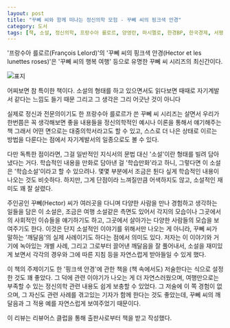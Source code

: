 ```yaml
---
layout: post
title: "꾸뻬 씨와 함께 떠나는 정신의학 모험 - 꾸뻬 씨의 핑크색 안경"
category: 도서
tags: [책, 소설, 정신의학, 프랑수아 를로르, 양영란, 마시멜로, 한경BP, 한국경제, 서평, 리뷰어스 클럽]
---
```


'프랑수아 를로르(François Lelord)'의
'꾸뻬 씨의 핑크색 안경(Hector et les lunettes roses)'은
'꾸뻬 씨의 행복 여행' 등으로 유명한
꾸뻬 씨 시리즈의 최신간이다.

![표지](https://lh3.googleusercontent.com/AKc2EMq6YSM7qVooaJ0FZrMNZA-xmT62oSFobTE3lzxzYWxOQH-UClU-6y2YwuZDFlH3D0mZNqQ2IQ=s480)

어찌보면 참 특이한 책이다.
소설의 형태를 하고 있으면서도
읽다보면 때때로 자기계발서 같다는 느낌도 들기 때문
그리고 그 생각은 그리 어긋난 것이 아니다

실제로 정신과 전문의이기도 한 프랑수아 를로르가 쓴 꾸뻬 씨 시리즈는
살면서 우리가 한번쯤은 꼭 생각해보면 좋을 내용들을
정신의학적인 예시나 이론을 통해서 얘기해주는 책
그래서 어떤 면으로는 대중의학서라고도 할 수 있고,
스스로 더 나은 상태로 이르는 방법을 다룬다는 점에서 자기계발서의 일종으로도 볼 수 있다.

다만 독특한 점이라면,
그걸 일반적인 지식서의 문법 대신 '소설'이란 형태를 빌려 담아냈다는 거다.
학습적인 내용을 만화로 담아낸 걸 '학습만화'라고 하니,
그렇다면 이 소설은 '학습소설'이라고 할 수 있으려나.
몇몇 부분에서 조금은 튄다 싶게 학습적인 내용이 나오는 것도 비슷하다.
하지만, 그게 단점이라 느껴질만큼 어색하지도 않고,
소설적인 재미도 꽤 잘 살렸다.

주인공인 꾸뻬(Hector) 씨가 여러곳을 다니며 다양한 사람을 만나 경험하고 생각하는 일들을 담은 이 소설은,
조금은 여행 소설같은 측면도 있어서 각지의 모습이나 그곳에서의 사회적인 이슈들을 얘기하기도 하고,
그곳에서 살아가는 다양한 사람들의 모습을 보여주기도 한다.
이것은 단지 소설적인 이야기를 위해서만 나오는 게 아니라,
꾸뻬 씨가 말하는 '깨달음'의 실제 사례이기도 하다는 점에서 의미도 있다.
저자는 이 이야기와 거기에 녹아있는 개별 사례, 그리고 그로부터 끌어낸 깨달음을 잘 풀어내서,
소설을 재미있게 보면서 각각의 경우와 그에 따른 지침 등을 자연스럽게 받아들일 수 있게 했다.

이 책의 주제이기도 한 '핑크색 안경'에 관한 책을 (책 속에서도) 저술한다는 식으로 설정한 것도 꽤 좋았다.
그 덕에 관련 이야기가 나오는 게 더 자연스러웠으며,
여행만으로는 부족할 수 있는 정신의학 관련 내용도 쉽게 보충할 수 있었다.
그 저술에 이 쪽 경험이 없으며, 그 자신도 관련 사례를 겪고있는 기자가 함께 한다는 것도 좋았는데,
꾸뻬 씨의 깨달음과 그 적용 예를 자연스럽게 보여주었기 때문이다.



<div class="im im-info">
이 리뷰는 리뷰어스 클럽을 통해 출판사로부터 책을 받고 작성했다.
</div>
